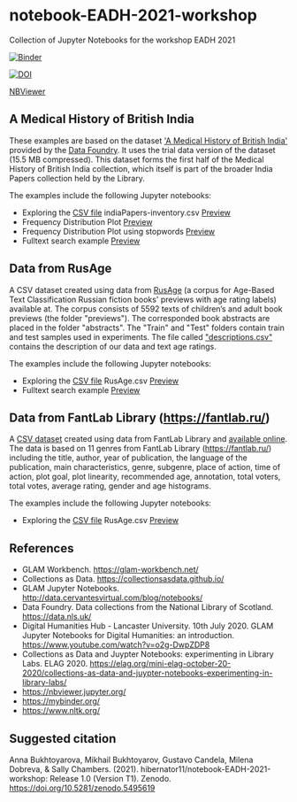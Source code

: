 # notebook-EADH-2021-workshop
Collection of Jupyter Notebooks for the workshop EADH 2021 

[![Binder](https://mybinder.org/badge_logo.svg)](https://mybinder.org/v2/gh/hibernator11/notebook-EADH-2021-workshop/HEAD)

[![DOI](https://zenodo.org/badge/DOI/10.5281/zenodo.5495619.svg)](https://doi.org/10.5281/zenodo.5495619)


[NBViewer](https://nbviewer.jupyter.org/github/hibernator11/notebook-EADH-2021-workshop/tree/main/)

## A Medical History of British India
These examples are based on the dataset ['A Medical History of British India'](https://data.nls.uk/data/digitised-collections/a-medical-history-of-british-india/) provided by the [Data Foundry](https://data.nls.uk). It uses the trial data version of the dataset (15.5 MB compressed). This dataset forms the first half of the Medical History of British India collection, which itself is part of the broader India Papers collection held by the Library.

The examples include the following Jupyter notebooks:

- Exploring the [CSV file](nls-text-indiaPapers/indiaPapers-inventory.csv) indiaPapers-inventory.csv [Preview](https://nbviewer.jupyter.org/github/hibernator11/notebook-EADH-2021-workshop/blob/main/Exploring_Medical_History_of_British_India-csvfile.ipynb)
- Frequency Distribution Plot [Preview](https://nbviewer.jupyter.org/github/hibernator11/notebook-EADH-2021-workshop/blob/main/Exploring_Medical_History_of_British_India-freq.ipynb)
- Frequency Distribution Plot using stopwords [Preview](https://nbviewer.jupyter.org/github/hibernator11/notebook-EADH-2021-workshop/blob/main/Exploring_Medical_History_of_British_India-freq-v2.ipynb)
- Fulltext search example [Preview](https://nbviewer.jupyter.org/github/hibernator11/notebook-EADH-2021-workshop/blob/main/Exploring_Medical_History_of_British_India-search.ipynb)


## Data from RusAge
A CSV dataset created using data from [RusAge](https://www.kaggle.com/oldaandozerskaya/fiction-corpus-for-agebased-text-classification) (a corpus for Age-Based Text Classification Russian fiction books' previews with age rating labels) available at. The corpus consists of 5592 texts of children’s and adult book previews (the folder "previews"). The corresponded book abstracts are placed in the folder "abstracts". The "Train" and "Test" folders contain train and test samples used in experiments. The file called ["descriptions.csv"](RusAge.csv) contains the description of our data and text age ratings.

The examples include the following Jupyter notebooks:

- Exploring the [CSV file](RusAge.csv) RusAge.csv [Preview](https://nbviewer.jupyter.org/github/hibernator11/notebook-EADH-2021-workshop/blob/main/Exploring_RusAge-csvfile.ipynb)
- Fulltext search example [Preview](https://nbviewer.jupyter.org/github/hibernator11/notebook-EADH-2021-workshop/blob/main/Exploring_RusAge-search.ipynb)

## Data from FantLab Library (https://fantlab.ru/)
A [CSV dataset](FantLab-data-Kaggle.csv) created using data from FantLab Library and [available online](https://www.kaggle.com/karinaagafonova/fantlab-library/version/1?select=FantLab+data+-+for+Kaggle.csv). The data is based on 11 genres from FantLab Library (https://fantlab.ru/) including the title, author, year of publication, the language of the publication, main characteristics, genre, subgenre, place of action, time of action, plot goal, plot linearity, recommended age, annotation, total voters, total votes, average rating, gender and age histograms.

The examples include the following Jupyter notebooks:

- Exploring the [CSV file](FantLab-data-Kaggle.csv) RusAge.csv [Preview](https://nbviewer.jupyter.org/github/hibernator11/notebook-EADH-2021-workshop/blob/main/Exploring_FantLab-csvfile.ipynb)


## References
- GLAM Workbench. https://glam-workbench.net/
- Collections as Data. https://collectionsasdata.github.io/
- GLAM Jupyter Notebooks. http://data.cervantesvirtual.com/blog/notebooks/
- Data Foundry. Data collections from the National Library of Scotland. https://data.nls.uk/
- Digital Humanities Hub - Lancaster University. 10th July 2020. GLAM Jupyter Notebooks for Digital Humanities: an introduction. https://www.youtube.com/watch?v=o2g-DwpZDP8
- Collections as Data and Juypter Notebooks: experimenting in Library Labs. ELAG 2020. https://elag.org/mini-elag-october-20-2020/collections-as-data-and-juypter-notebooks-experimenting-in-library-labs/
- https://nbviewer.jupyter.org/
- https://mybinder.org/
- https://www.nltk.org/

## Suggested citation
Anna Bukhtoyarova, Mikhail Bukhtoyarov, Gustavo Candela, Milena Dobreva, & Sally Chambers. (2021). hibernator11/notebook-EADH-2021-workshop: Release 1.0 (Version T1). Zenodo. https://doi.org/10.5281/zenodo.5495619
